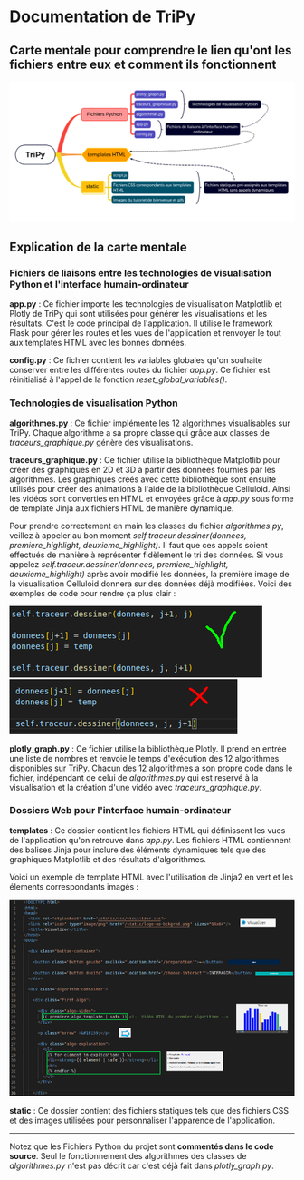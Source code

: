 # Documentation de TriPy

## Carte mentale pour comprendre le lien qu'ont les fichiers entre eux et comment ils fonctionnent

![Carte mentale](tripy-map.png)

## Explication de la carte mentale


### Fichiers de liaisons entre les technologies de visualisation Python et l'interface humain-ordinateur
    
**app.py** : Ce fichier importe les technologies de visualisation Matplotlib et Plotly de TriPy qui sont utilisées pour générer les visualisations et les résultats. C'est le code principal de l'application. Il utilise le framework Flask pour gérer les routes et les vues de l'application et renvoyer le tout aux templates HTML avec les bonnes données.

**config.py** : Ce fichier contient les variables globales qu'on souhaite conserver entre les différentes routes du fichier *app.py*. Ce fichier est réinitialisé à l'appel de la fonction *reset_global_variables()*.




### Technologies de visualisation Python

**algorithmes.py** : Ce fichier implémente les 12 algorithmes visualisables sur TriPy. Chaque algorithme a sa propre classe qui grâce aux classes de *traceurs_graphique.py* génère des visualisations.

**traceurs_graphique.py** : Ce fichier utilise la bibliothèque Matplotlib pour créer des graphiques en 2D et 3D à partir des données fournies par les algorithmes. Les graphiques créés avec cette bibliothèque sont ensuite utilisés pour créer des animations à l'aide de la bibliothèque Celluloid. Ainsi les vidéos sont converties en HTML et envoyées grâce à *app.py* sous forme de template Jinja aux fichiers HTML de manière dynamique.

Pour prendre correctement en main les classes du fichier *algorithmes.py*, veillez à appeler au bon moment *self.traceur.dessiner(donnees, premiere_highlight, deuxieme_highlight)*. Il faut que ces appels soient effectués de manière à représenter fidèlement le tri des données. Si vous appelez *self.traceur.dessiner(donnees, premiere_highlight, deuxieme_highlight)* après avoir modifié les données, la première image de la visualisation Celluloid donnera sur des données déjà modifiées. Voici des exemples de code pour rendre ça plus clair :

![Bon](ordre_bon.png)
![Mauvais](ordre_mauvais.png)

**plotly_graph.py** : Ce fichier utilise la bibliothèque Plotly. Il prend en entrée une liste de nombres et renvoie le temps d'exécution des 12 algorithmes disponibles sur TriPy. Chacun des 12 algorithmes a son propre code dans le fichier, indépendant de celui de *algorithmes.py* qui est reservé à la visualisation et la création d'une vidéo avec *traceurs_graphique.py*.




### Dossiers Web pour l'interface humain-ordinateur

**templates** : Ce dossier contient les fichiers HTML qui définissent les vues de l'application qu'on retrouve dans *app.py*. Les fichiers HTML contiennent des balises Jinja pour inclure des éléments dynamiques tels que des graphiques Matplotlib et des résultats d'algorithmes.

Voici un exemple de template HTML avec l'utilisation de Jinja2 en vert et les élements correspondants imagés :

![Template](template_exemple.jpg)

**static** : Ce dossier contient des fichiers statiques tels que des fichiers CSS et des images utilisées pour personnaliser l'apparence de l'application.

---

Notez que les Fichiers Python du projet sont **commentés dans le code source**. Seul le fonctionnement des algorithmes des classes de *algorithmes.py* n'est pas décrit car c'est déjà fait dans *plotly_graph.py*.

    